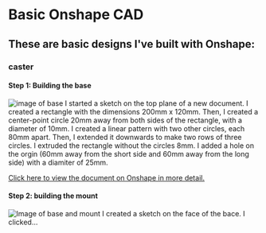 # Basic Onshape CAD
## These are basic designs I've built with Onshape:
### caster
#### Step 1: Building the base
![image of base](https://davidswanson.org/wp-content/uploads/2020/09/westhing.png)
I started a sketch on the top plane of a new document. I created a rectangle with the dimensions 200mm x 120mm. Then, I created a center-point circle 20mm away from both sides of the rectangle, with a diameter of 10mm. I created a linear pattern with two other circles, each 80mm apart. Then, I extended it downwards
to make two rows of three circles. I extruded the rectangle without the circles 8mm. I added a hole on the orgin (60mm away from the short side and 60mm away from the long side) with a diamiter of 25mm.

[Click here to view the document on Onshape in more detail.](https://cvilleschools.onshape.com/documents/f17b32973a80d2a56a647c10/w/fd2d9b519a282c3d5eb78bf3/e/87a88c2dc5a094b2cc6ccc63)

#### Step 2: building the mount
![Image of base and mount](https://davidswanson.org/wp-content/uploads/2020/09/casterforwes.png)
I created a sketch on the face of the bace. I clicked...
